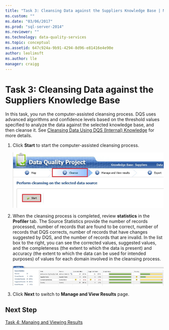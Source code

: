 ```yaml
---
title: "Task 3: Cleansing Data against the Suppliers Knowledge Base | Microsoft Docs"
ms.custom: ""
ms.date: "03/06/2017"
ms.prod: "sql-server-2014"
ms.reviewer: ""
ms.technology: data-quality-services
ms.topic: conceptual
ms.assetid: 647c924a-9b91-4294-8d96-e81416e4e90e
author: leolimsft
ms.author: lle
manager: craigg
---
```

# Task 3: Cleansing Data against the Suppliers Knowledge Base
  In this task, you run the computer-assisted cleansing process. DQS uses advanced algorithms and confidence levels based on the threshold values specified to analyze the data against the selected knowledge base, and then cleanse it. See [Cleansing Data Using DQS (Internal) Knowledge](https://msdn.microsoft.com/library/hh213061.aspx) for more details.  
  
1.  Click **Start** to start the computer-assisted cleansing process.  
  
     ![Cleanse Page of the Cleansing Process](../../2014/tutorials/media/et-cleansingdataagainstthesupplierkb-01.jpg "Cleanse Page of the Cleansing Process")  
  
2.  When the cleansing process is completed, review **statistics** in the **Profiler** tab. The Source Statistics provide the number of records processed, number of records that are found to be correct, number of records that DQS corrects, number of records that have changes suggested by DQS, and the number of records that are invalid. In the list box to the right, you can see the corrected values, suggested values, and the completeness (the extent to which the data is present) and accuracy (the extent to which the data can be used for intended purposes) of values for each domain involved in the cleansing process.  
  
     ![Cleansing Results](../../2014/tutorials/media/et-cleansingdataagainstthesupplierkb-02.jpg "Cleansing Results")  
  
3.  Click **Next** to switch to **Manage and View Results** page.  
  
## Next Step  
 [Task 4: Manaing and Viewing Results](../../2014/tutorials/task-4-manaing-and-viewing-results.md)  
  
  
